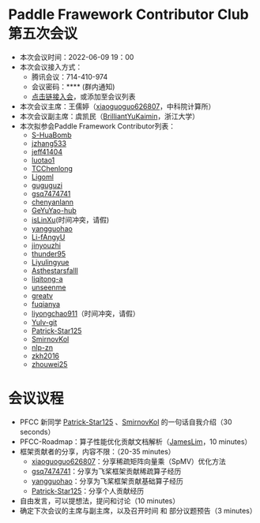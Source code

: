 # Paddle Frawework Contributor Club 第五次会议

- 本次会议时间：2022-06-09 19：00
- 本次会议接入方式： 
  - 腾讯会议：714-410-974
  - 会议密码：**** (群内通知)
  - [点击链接入会](https://meeting.tencent.com/dm/WHyOzczNAMNS)，或添加至会议列表
- 本次会议主席：王儒婷（[xiaoguoguo626807](https://github.com/xiaoguoguo626807)，中科院计算所）
- 本次会议副主席：虞凯民（[BrilliantYuKaimin](https://github.com/BrilliantYuKaimin)，浙江大学）
- 本次拟参会Paddle Framework Contributor列表：
    - [S-HuaBomb](https://github.com/S-HuaBomb)
    - [jzhang533](https://github.com/jzhang533)
    - [jeff41404](https://github.com/jeff41404)
    - [luotao1](https://github.com/luotao1)
    - [TCChenlong](https://github.com/TCChenlong)
    - [Ligoml](https://github.com/Ligoml)
    - [guguguzi](https://github.com/guguguzi)
    - [gsq7474741](https://github.com/gsq7474741)
    - [chenyanlann](https://github.com/chenyanlann)
    - [GeYuYao-hub](https://github.com/GeYuYao-hub)
    - [isLinXu](https://github.com/isLinXu)(时间冲突，请假)
    - [yangguohao](https://github.com/yangguohao)
    - [Li-fAngyU](https://github.com/Li-fAngyU)
    - [jinyouzhi](https://github.com/jinyouzhi)
    - [thunder95](https://github.com/thunder95)
    - [Liyulingyue](https://github.com/Liyulingyue)
    - [Asthestarsfalll](https://github.com/Asthestarsfalll)
    - [liqitong-a](https://github.com/liqitong-a)
    - [unseenme](https://github.com/unseenme)
    - [greatv](https://github.com/greatv)
    - [fuqianya](https://github.com/fuqianya)
    - [liyongchao911](https://github.com/liyongchao911)（时间冲突，请假）
    - [Yulv-git](https://github.com/Yulv-git)
    - [Patrick-Star125](https://github.com/Patrick-Star125) 
    - [SmirnovKol](https://github.com/SmirnovKol)
    - [nlp-zn](https://github.com/nlp-zn)
    - [zkh2016](https://github.com/zkh2016)
    - [zhouwei25](https://github.com/zhouwei25)

# 会议议程

- PFCC 新同学 [Patrick-Star125](https://github.com/Patrick-Star125) 、[SmirnovKol](https://github.com/SmirnovKol) 的一句话自我介绍（30 seconds）
- PFCC-Roadmap：算子性能优化贡献文档解析（[JamesLim](https://github.com/JamesLim)，10 minutes）
- 框架贡献者的分享，内容不限：（20-35 minutes）
  - [xiaoguoguo626807](https://github.com/xiaoguoguo626807)：分享稀疏矩阵向量乘（SpMV）优化方法
  - [gsq7474741](https://github.com/gsq7474741)：分享为飞桨框架贡献稀疏算子经历
  - [yangguohao](https://github.com/yangguohao)：分享为飞桨框架贡献基础算子经历
  - [Patrick-Star125](https://github.com/Patrick-Star125)：分享个人贡献经历
- 自由发言，可以提想法，提问和讨论（10 minutes）
- 确定下次会议的主席与副主席，以及召开时间 和 部分议题预告（3 minutes）
